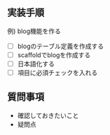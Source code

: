 ## 実装手順
例) blog機能を作る  
- [ ] blogのテーブル定義を作成する
- [ ] scaffoldでblogを作成する
- [ ] 日本語化する
- [ ] 項目に必須チェックを入れる

## 質問事項
* 確認しておきたいこと
* 疑問点